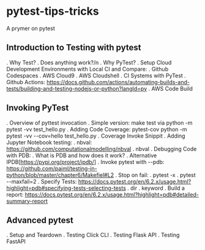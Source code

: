 # pytest-tips-tricks

A prymer on pytest

## Introduction to Testing with pytest

. Why Test?
  . Does anything work?/n
  . Why PyTest?
. Setup Cloud Development Environments with Local CI and Compare:
  . Github Codespaces
  . AWS Cloud9
  . AWS Cloudshell
. CI Systems with PyTest
  . Github Actions: https://docs.github.com/actions/automating-builds-and-tests/building-and-testing-nodejs-or-python?langId=py
  . AWS Code Build

## Invoking PyTest

. Overview of pyttest invocation
. Simple version: make test via python -m pytest -vv test_hello.py
. Adding Code Coverage: pytest-cov python -m pytest -vv --cov=hello test_hello.py
  . Coverage Invoke Snippit
. Adding Jupyter Notebook testing:
  . nbval: https://github.com/computationalmodelling/nbval
  . nbval
. Debugging Code with PDB:
  . What is PDB and how does it work?
  . Alternative IPDB[https://pypi.org/project/ipdb/]
  . Invoke pytest with --pdb: https://github.com/paiml/testing-in-python/blob/master/chapter6/Makefiel#L2
. Stop on fail:
  . pytest -x
  . pytest --maxfail=2
. Specify Tests: https://docs.pytest.org/en/6.2.x/usage.html?highlight=pdb#specifying-tests-selecting-tests
  . dir
  . keyword
. Build a report: https://docs.pytest.org/en/6.2.x/usage.html?highlight=pdb#detailed-summary-report

## Advanced pytest

. Setup and Teardown
. Testing Click CLI
. Testing Flask API
. Testing FastAPI


